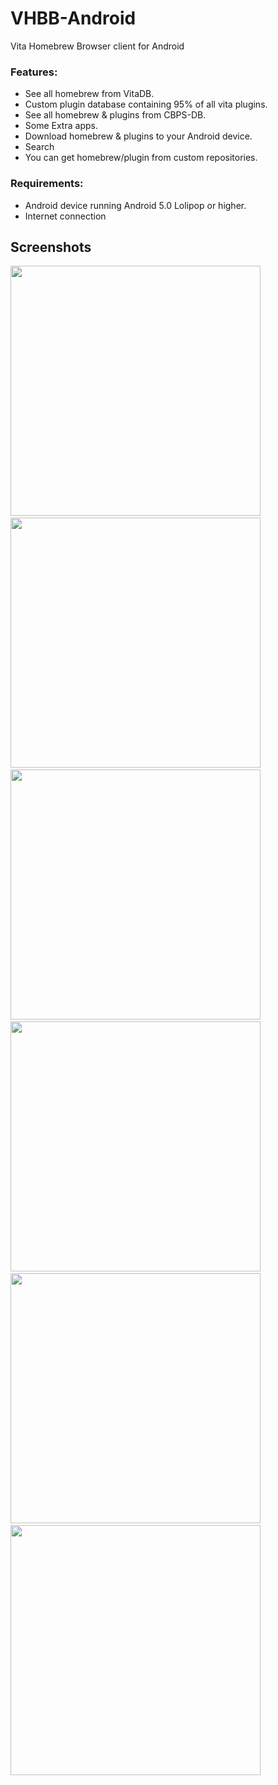 # VHBB-Android
Vita Homebrew Browser client for Android

### Features:
- See all homebrew from VitaDB.
- Custom plugin database containing 95% of all vita plugins.
- See all homebrew & plugins from CBPS-DB.
- Some Extra apps.
- Download homebrew & plugins to your Android device.
- Search
- You can get homebrew/plugin from custom repositories.

### Requirements:
- Android device running Android 5.0 Lolipop or higher.
- Internet connection

## Screenshots
<img src="screenshots/screenshot_homebrew.png" width="400"> &nbsp; <img src="screenshots/screenshot_plugins.png" width="400"> &nbsp; <img src="screenshots/screenshot_cbpsdb.png" width="400"> &nbsp; <img src="screenshots/screenshot_extras.png" width="400"> &nbsp; <img src="screenshots/screenshot_customrepo.png" width="400"> &nbsp; <img src="screenshots/screenshot_drawer.png" width="400">
